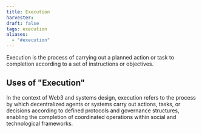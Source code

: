 ```yaml
---
title: Execution
harvester: 
draft: false
tags: execution
aliases:
  - "#execution"
---
```


Execution is the process of carrying out a planned action or task to completion according to a set of instructions or objectives.

## Uses of "Execution"

In the context of Web3 and systems design, execution refers to the process by which decentralized agents or systems carry out actions, tasks, or decisions according to defined protocols and governance structures, enabling the completion of coordinated operations within social and technological frameworks.